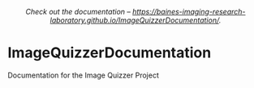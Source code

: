 <p align="center">
  <em>
    Check out the documentation – 
    <a
      href="https://baines-imaging-research-laboratory.github.io/ImageQuizzerDocumentation/"
    >https://baines-imaging-research-laboratory.github.io/ImageQuizzerDocumentation/</a>.
  </em>
</p>

# ImageQuizzerDocumentation
Documentation for the Image Quizzer Project

